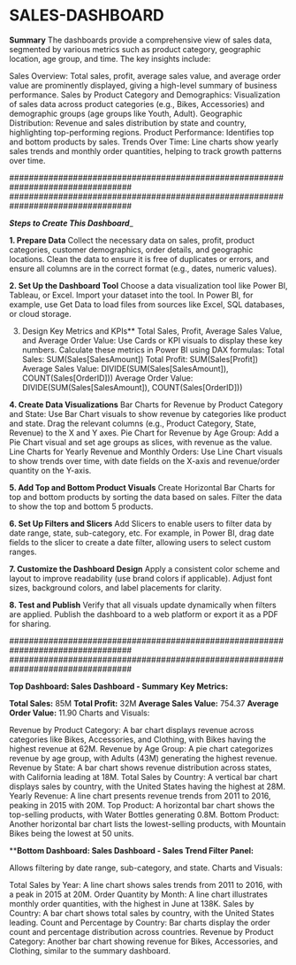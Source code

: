# SALES-DASHBOARD

**Summary**
The dashboards provide a comprehensive view of sales data, segmented by various metrics such as product category, geographic location, age group, and time. The key insights include:

Sales Overview: Total sales, profit, average sales value, and average order value are prominently displayed, giving a high-level summary of business performance.
Sales by Product Category and Demographics: Visualization of sales data across product categories (e.g., Bikes, Accessories) and demographic groups (age groups like Youth, Adult).
Geographic Distribution: Revenue and sales distribution by state and country, highlighting top-performing regions.
Product Performance: Identifies top and bottom products by sales.
Trends Over Time: Line charts show yearly sales trends and monthly order quantities, helping to track growth patterns over time.

#################################################################################
#################################################################################

_**Steps to Create This Dashboard**__

**1. Prepare Data**
Collect the necessary data on sales, profit, product categories, customer demographics, order details, and geographic locations.
Clean the data to ensure it is free of duplicates or errors, and ensure all columns are in the correct format (e.g., dates, numeric values).

**2. Set Up the Dashboard Tool**
Choose a data visualization tool like Power BI, Tableau, or Excel.
Import your dataset into the tool. In Power BI, for example, use Get Data to load files from sources like Excel, SQL databases, or cloud storage.


3. Design Key Metrics and KPIs**
Total Sales, Profit, Average Sales Value, and Average Order Value: Use Cards or KPI visuals to display these key numbers.
Calculate these metrics in Power BI using DAX formulas:
Total Sales: SUM(Sales[SalesAmount])
Total Profit: SUM(Sales[Profit])
Average Sales Value: DIVIDE(SUM(Sales[SalesAmount]), COUNT(Sales[OrderID]))
Average Order Value: DIVIDE(SUM(Sales[SalesAmount]), COUNT(Sales[OrderID]))

**4. Create Data Visualizations**
Bar Charts for Revenue by Product Category and State:
Use Bar Chart visuals to show revenue by categories like product and state.
Drag the relevant columns (e.g., Product Category, State, Revenue) to the X and Y axes.
Pie Chart for Revenue by Age Group:
Add a Pie Chart visual and set age groups as slices, with revenue as the value.
Line Charts for Yearly Revenue and Monthly Orders:
Use Line Chart visuals to show trends over time, with date fields on the X-axis and revenue/order quantity on the Y-axis.

**5. Add Top and Bottom Product Visuals**
Create Horizontal Bar Charts for top and bottom products by sorting the data based on sales.
Filter the data to show the top and bottom 5 products.

**6. Set Up Filters and Slicers**
Add Slicers to enable users to filter data by date range, state, sub-category, etc.
For example, in Power BI, drag date fields to the slicer to create a date filter, allowing users to select custom ranges.

**7. Customize the Dashboard Design**
Apply a consistent color scheme and layout to improve readability (use brand colors if applicable).
Adjust font sizes, background colors, and label placements for clarity.

**8. Test and Publish**
Verify that all visuals update dynamically when filters are applied.
Publish the dashboard to a web platform or export it as a PDF for sharing.

#################################################################################
#################################################################################

**Top Dashboard: Sales Dashboard - Summary**
**Key Metrics:**

**Total Sales:** 85M
**Total Profit:** 32M
**Average Sales Value:** 754.37
**Average Order Value:** 11.90
Charts and Visuals:

Revenue by Product Category: A bar chart displays revenue across categories like Bikes, Accessories, and Clothing, with Bikes having the highest revenue at 62M.
Revenue by Age Group: A pie chart categorizes revenue by age group, with Adults (43M) generating the highest revenue.
Revenue by State: A bar chart shows revenue distribution across states, with California leading at 18M.
Total Sales by Country: A vertical bar chart displays sales by country, with the United States having the highest at 28M.
Yearly Revenue: A line chart presents revenue trends from 2011 to 2016, peaking in 2015 with 20M.
Top Product: A horizontal bar chart shows the top-selling products, with Water Bottles generating 0.8M.
Bottom Product: Another horizontal bar chart lists the lowest-selling products, with Mountain Bikes being the lowest at 50 units.


****Bottom Dashboard: Sales Dashboard - Sales Trend
Filter Panel:**

Allows filtering by date range, sub-category, and state.
Charts and Visuals:

Total Sales by Year: A line chart shows sales trends from 2011 to 2016, with a peak in 2015 at 20M.
Order Quantity by Month: A line chart illustrates monthly order quantities, with the highest in June at 138K.
Sales by Country: A bar chart shows total sales by country, with the United States leading.
Count and Percentage by Country: Bar charts display the order count and percentage distribution across countries.
Revenue by Product Category: Another bar chart showing revenue for Bikes, Accessories, and Clothing, similar to the summary dashboard.
